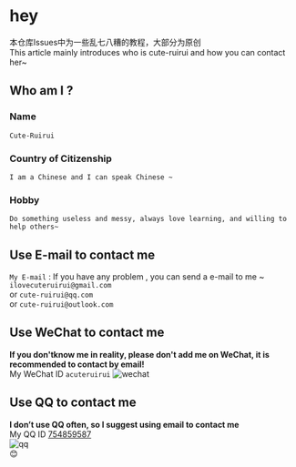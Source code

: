 # hey
本仓库Issues中为一些乱七八糟的教程，大部分为原创  
This article mainly introduces who is cute-ruirui and how you can contact her~



## Who am I ?
### Name
    Cute-Ruirui
### Country of Citizenship
    I am a Chinese and I can speak Chinese ~
### Hobby
    Do something useless and messy, always love learning, and willing to help others~

## Use E-mail to contact me
`My E-mail`  :  If you have any problem , you can send a e-mail to me ~  
`ilovecuteruirui@gmail.com`  
or  `cute-ruirui@qq.com`  
or  `cute-ruirui@outlook.com`

## Use WeChat to contact me
**If you don'tknow me in reality, please don't add me on WeChat, it is recommended to contact by email!**  
My WeChat ID   `acuteruirui`
![wechat](https://i.loli.net/2020/08/12/OzathrG5Ug421sY.jpg)

## Use QQ to contact me
**I don’t use QQ often, so I suggest using email to contact me**  
My QQ ID   [754859587](https://qm.qq.com/cgi-bin/qm/qr?k=jCbVqE5gqT7het5XN68VEPeXTwMs__9C&noverify=0)  
![qq](https://i.loli.net/2020/08/12/PjrQgoaZYn1dW2B.jpg)  
:blush:
